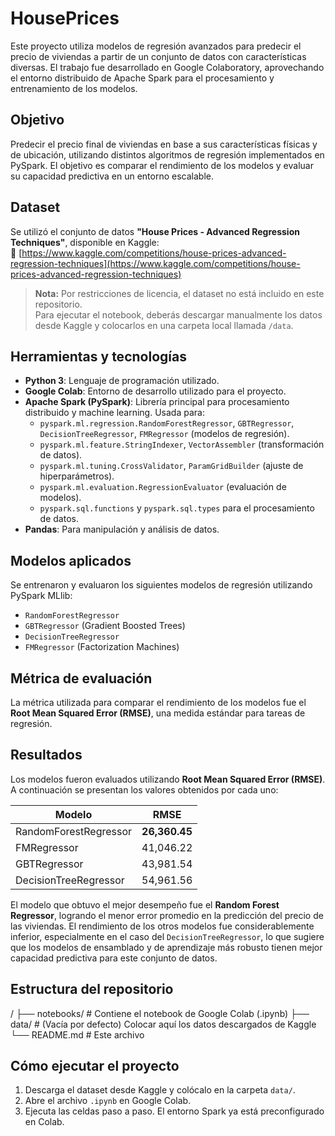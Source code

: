 # HousePrices

Este proyecto utiliza modelos de regresión avanzados para predecir el precio de viviendas a partir de un conjunto de datos con características diversas. El trabajo fue desarrollado en Google Colaboratory, aprovechando el entorno distribuido de Apache Spark para el procesamiento y entrenamiento de los modelos.

## Objetivo

Predecir el precio final de viviendas en base a sus características físicas y de ubicación, utilizando distintos algoritmos de regresión implementados en PySpark. El objetivo es comparar el rendimiento de los modelos y evaluar su capacidad predictiva en un entorno escalable.

## Dataset

Se utilizó el conjunto de datos **"House Prices - Advanced Regression Techniques"**, disponible en Kaggle:  
🔗 [https://www.kaggle.com/competitions/house-prices-advanced-regression-techniques](https://www.kaggle.com/competitions/house-prices-advanced-regression-techniques)

> **Nota:** Por restricciones de licencia, el dataset no está incluido en este repositorio.  
> Para ejecutar el notebook, deberás descargar manualmente los datos desde Kaggle y colocarlos en una carpeta local llamada `/data`.

## Herramientas y tecnologías

- **Python 3**: Lenguaje de programación utilizado.
- **Google Colab**: Entorno de desarrollo utilizado para el proyecto.
- **Apache Spark (PySpark)**: Librería principal para procesamiento distribuido y machine learning. Usada para:
  - `pyspark.ml.regression.RandomForestRegressor`, `GBTRegressor`, `DecisionTreeRegressor`, `FMRegressor` (modelos de regresión).
  - `pyspark.ml.feature.StringIndexer`, `VectorAssembler` (transformación de datos).
  - `pyspark.ml.tuning.CrossValidator`, `ParamGridBuilder` (ajuste de hiperparámetros).
  - `pyspark.ml.evaluation.RegressionEvaluator` (evaluación de modelos).
  - `pyspark.sql.functions` y `pyspark.sql.types` para el procesamiento de datos.
- **Pandas**: Para manipulación y análisis de datos.
  
## Modelos aplicados

Se entrenaron y evaluaron los siguientes modelos de regresión utilizando PySpark MLlib:

- `RandomForestRegressor`
- `GBTRegressor` (Gradient Boosted Trees)
- `DecisionTreeRegressor`
- `FMRegressor` (Factorization Machines)

## Métrica de evaluación

La métrica utilizada para comparar el rendimiento de los modelos fue el **Root Mean Squared Error (RMSE)**, una medida estándar para tareas de regresión.

## Resultados

Los modelos fueron evaluados utilizando **Root Mean Squared Error (RMSE)**. A continuación se presentan los valores obtenidos por cada uno:

| Modelo                  | RMSE                      |
|-------------------------|---------------------------|
| RandomForestRegressor   | **26,360.45**             |
| FMRegressor             | 41,046.22                 |
| GBTRegressor            | 43,981.54                 |
| DecisionTreeRegressor   | 54,961.56                 |

El modelo que obtuvo el mejor desempeño fue el **Random Forest Regressor**, logrando el menor error promedio en la predicción del precio de las viviendas. El rendimiento de los otros modelos fue considerablemente inferior, especialmente en el caso del `DecisionTreeRegressor`, lo que sugiere que los modelos de ensamblado y de aprendizaje más robusto tienen mejor capacidad predictiva para este conjunto de datos.

## Estructura del repositorio

/
├── notebooks/             # Contiene el notebook de Google Colab (.ipynb)
├── data/                  # (Vacía por defecto) Colocar aquí los datos descargados de Kaggle
└── README.md              # Este archivo

## Cómo ejecutar el proyecto

1. Descarga el dataset desde Kaggle y colócalo en la carpeta `data/`.
2. Abre el archivo `.ipynb` en Google Colab.
3. Ejecuta las celdas paso a paso. El entorno Spark ya está preconfigurado en Colab.
